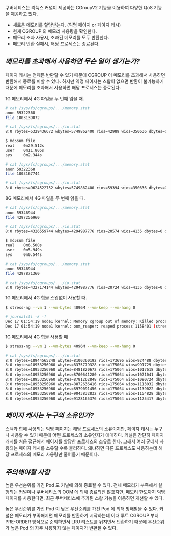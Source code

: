 쿠버네티스는 리눅스 커널이 제공하는 CGroupV2 기능을 이용하여 다양한 QoS 기능을 제공하고 있다.

- 새로운 메모리를 할당받는다. (익명 페이지 or 페이지 캐시)
- 현재 CGROUP 의 메모리 사용량을 확인한다.
- 메모리 초과 사용시, 초과된 메모리를 모두 반환한다.
- 메모리 반환 실패시, 해당 프로세스는 종료된다.

## _메모리를 초과해서 사용하면 무슨 일이 생기는가?_

페이지 캐시는 언제든 반환할 수 있기 때문에 CGROUP 이 메모리를 초과해서 사용하면 반환해서 종료를 피할 수 있다. 하지만 익명 페이지는 스왑이 없으면 반환이 불가능하기 때문에 메모리를 초과해서 사용하면 해당 프로세스는 종료된다.

1G 메모리에서 4G 파일을 두 번째 읽을 때.

```bash
# cat /sys/fs/cgroups/.../memory.stat
anon 59322368
file 1003139072

# cat /sys/fs/cgroups/.../io.stat
8:0 rbytes=5329436672 wbytes=5749862400 rios=42989 wios=350636 dbytes=0 dios=0

$ md5sum file
real    0m29.512s
user    0m11.805s
sys     0m2.344s

# cat /sys/fs/cgroups/.../memory.stat
anon 59322368
file 1003167744

# cat /sys/fs/cgroups/.../io.stat
8:0 rbytes=9624522752 wbytes=5749862400 rios=59394 wios=350636 dbytes=0 dios=0
```

8G 메모리에서 4G 파일을 두 번째 읽을 때.

```bash
# cat /sys/fs/cgroups/.../memory.stat
anon 59346944
file 4297256960

# cat /sys/fs/cgroups/.../io.stat
8:0 rbytes=4326559744 wbytes=4294987776 rios=20574 wios=4135 dbytes=0 dios=0

$ md5sum file
real    0m6.500s
user    0m5.949s
sys     0m0.544s

# cat /sys/fs/cgroups/.../memory.stat
anon 59346944
file 4297871360

# cat /sys/fs/cgroups/.../io.stat
8:0 rbytes=4327174144 wbytes=4294987776 rios=20724 wios=4135 dbytes=0 dios=0
```

1G 메모리에서 4G 힙을 스왑없이 사용할 때.

```bash
$ stress-ng --vm 1 --vm-bytes 4096M --vm-keep --vm-hang 0

# journalctl -k -f
Dec 17 01:54:19 node1 kernel: Memory cgroup out of memory: Killed process 1158401 (stress-ng-vm) total-vm:4240664kB, anon-rss:984988kB, file-rss:768kB, shmem-rss:32kB, UID:0 pgtables:2004kB oom_score_adj:1000
Dec 17 01:54:19 node1 kernel: oom_reaper: reaped process 1158401 (stress-ng-vm), now anon-rss:0kB, file-rss:0kB, shmem-rss:32kB
```

1G 메모리에서 4G 힙을 사용할 때

```bash
$ stress-ng --vm 1 --vm-bytes 4096M --vm-keep --vm-hang 0

# cat /sys/fs/cgroups/.../io.stat
8:0 rbytes=18944565248 wbytes=8100360192 rios=173696 wios=924488 dbytes=0 dios=0
8:0 rbytes=18953256960 wbytes=8375779328 rios=175064 wios=991729 dbytes=0 dios=0
8:0 rbytes=18953256960 wbytes=8481820672 rios=175064 wios=1017618 dbytes=0 dios=0
8:0 rbytes=18953256960 wbytes=8700641280 rios=175064 wios=1071041 dbytes=0 dios=0
8:0 rbytes=18953256960 wbytes=8781262848 rios=175064 wios=1090724 dbytes=0 dios=0
8:0 rbytes=18953256960 wbytes=8872636416 rios=175064 wios=1113032 dbytes=0 dios=0
8:0 rbytes=18953256960 wbytes=8979091456 rios=175064 wios=1139022 dbytes=0 dios=0
8:0 rbytes=18953256960 wbytes=9043832832 rios=175064 wios=1154828 dbytes=0 dios=0
8:0 rbytes=18953256960 wbytes=9128165376 rios=175064 wios=1175417 dbytes=0 dios=0
```

## _페이지 캐시는 누구의 소유인가?_

스택과 힙에 사용되는 익명 페이지는 해당 프로세스의 소유이지만, 페이지 캐시는 누구나 사용할 수 있기 때문에 어떤 프로세스의 소유인지가 애매하다. 커널은 간단히 페이지 캐시를 처음 접근해서 페이지를 할당한 프로세스의 소유로 한다. 그래서 여러 군데서 사용되는 페이지 캐시를 소유할 수록 불리하다. 왜냐하면 다른 프로세스도 사용하는데 해당 프로세스의 메모리 사용량만 줄어들기 때문이다.

## _주의해야할 사항_

높은 우선순위를 가진 Pod 도 커널에 의해 종료될 수 있다. 전체 메모리가 부족해서 실행되는 커널이나 쿠버네티스의 OOM 에 의해 종료되진 않겠지만, 메모리 한도까지 익명 페이지를 사용한다면. 최근 쿠버네티스에 추가된 스왑 기능을 이용하면 개선할 수 있다.

높은 우선순위를 가진 Pod 이 낮은 우선순위를 가진 Pod 에 의해 방해받을 수 있다. 커널은 메모리가 부족해지면 메모리를 반환하기 시작하는데 이때 루트 CGROUP 부터 PRE-ORDER 방식으로 순회하면서 LRU 리스트를 뒤지면서 반환하기 때문에 우선순위가 높은 Pod 의 자주 사용하지 않는 페이지가 반환될 수 있다.
